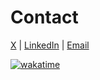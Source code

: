 # Contact

[X](https://x.com/alvropenaa) | [LinkedIn](https://www.linkedin.com/in/alvropena/) | [Email](mailto:me@alvropena.com)

[![wakatime](https://wakatime.com/badge/user/401cadbc-f50c-4d07-a590-a965437b8e94.svg)](https://wakatime.com/@401cadbc-f50c-4d07-a590-a965437b8e94)
